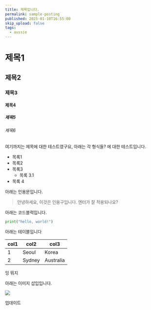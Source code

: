 ```yaml
---
title: 제목입니다.
permalink: sample-posting
published: 2025-01-10T16:55:00
skip_upload: false
tags:
  - aussie
---
```

# 제목1
## 제목2
### 제목3
#### 제목4
##### 제목5
###### 제목6

여기까지는 제목에 대한 테스트였구요, 아래는 각 형식들? 에 대한 테스트입니다.
- 목록1
- 목록2
- 목록3
	- 목록 3.1
- 목록 4

아래는 인용문입니다.
> 안녕하세요, 이것은 인용구입니다.
> 엔터가 잘 적용되나요?

아래는 코드블럭입니다.
```python
print("hello, world!")
```


아래는 테이블입니다

| col1 | col2   | col3      |
| ---- | ------ | --------- |
| 1    | Seoul  | Korea     |
| 2    | Sydney | Australia |

잉 뭐지

아래는 이미지 삽입입니다.

![](posts/test/series1/assets/2025-01-12/file-20250114220304280.png)



업데이트